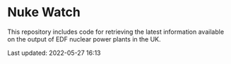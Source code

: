 # Nuke Watch

This repository includes code for retrieving the latest information available on the output of EDF nuclear power plants in the UK.

Last updated: 2022-05-27 16:13